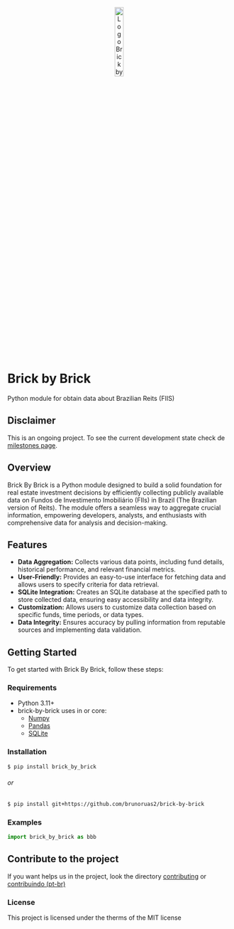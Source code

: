 <p align="center">
  <img src="https://github.com/brunoruas2/brick-by-brick/assets/16859514/3dc6e301-3ac8-4809-ad5e-ef62a83d9dff" alt="Logo Brick by Brick" width="20%">
</p>

# Brick by Brick
Python module for obtain data about Brazilian Reits (FIIS)

## Disclaimer
This is an ongoing project. To see the current development state check de [milestones page](https://github.com/brunoruas2/brick-by-brick/milestones?direction=asc&sort=title&state=open).

## Overview
Brick By Brick is a Python module designed to build a solid foundation for real estate investment decisions by efficiently collecting publicly available data on Fundos de Investimento Imobiliário (FIIs) in Brazil (The Brazilian version of Reits). The module offers a seamless way to aggregate crucial information, empowering developers, analysts, and enthusiasts with comprehensive data for analysis and decision-making.

## Features
- **Data Aggregation:** Collects various data points, including fund details, historical performance, and relevant financial metrics.
- **User-Friendly:** Provides an easy-to-use interface for fetching data and allows users to specify criteria for data retrieval.
- **SQLite Integration:** Creates an SQLite database at the specified path to store collected data, ensuring easy accessibility and data integrity.
- **Customization:** Allows users to customize data collection based on specific funds, time periods, or data types.
- **Data Integrity:** Ensures accuracy by pulling information from reputable sources and implementing data validation.

## Getting Started
To get started with Brick By Brick, follow these steps:

### Requirements
- Python 3.11+
- brick-by-brick uses in or core:
    - [Numpy](https://github.com/numpy/numpy)
    - [Pandas](https://github.com/pandas-dev/pandas)
    - [SQLite](https://github.com/sqlite/sqlite)
### Installation

```bash
$ pip install brick_by_brick
```

###### or

```bash
$ pip install git+https://github.com/brunoruas2/brick-by-brick
```

### Examples
```py
import brick_by_brick as bbb
```

## Contribute to the project
If you want helps us in the project, look the directory [contributing](contributing/en.md) or [contribuindo (pt-br)](https://github.com/brunoruas2/brick-by-brick/blob/main/contributing/pt-br.md)

### License
This project is licensed under the therms of the MIT license
